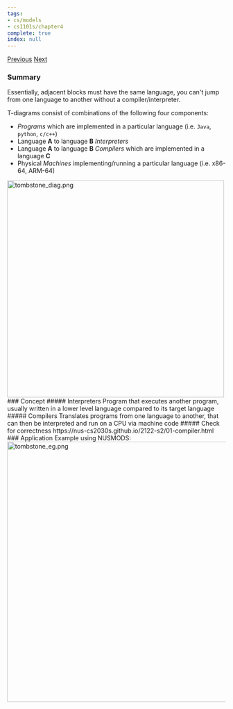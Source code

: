 ```yaml
---
tags:
- cs/models
- cs1101s/chapter4
complete: true
index: null
---
```

[Previous](/labyrinth/notes/cs/cs1101s/environment_model)   [Next](/labyrinth/notes/cs/cs1101s/streams)
### Summary
Essentially, adjacent blocks must have the same language, you can't jump from one language to another without a compiler/interpreter.

T-diagrams consist of combinations of the following four components:
- _Programs_ which are implemented in a particular language (i.e. `Java`, `python`, `c/c++`)
- Language **A** to language **B** _Interpreters_
- Language **A** to language **B** _Compilers_ which are implemented in a language **C**
- Physical _Machines_ implementing/running a particular language (i.e. x86-64, ARM-64)
<img src="/labyrinth/assets/tombstone_diag.png" alt="tombstone_diag.png" class="mx-auto" style="width:500px;">
### Concept
##### Interpreters
Program that executes another program, usually written in a lower level language compared to its target language
##### Compilers
Translates programs from one language to another, that can then be interpreted and run on a CPU via machine code
##### Check for correctness
https://nus-cs2030s.github.io/2122-s2/01-compiler.html
### Application
Example using NUSMODS:
<img src="/labyrinth/assets/tombstone_eg.png" alt="tombstone_eg.png" class="mx-auto" style="width:600px;">
